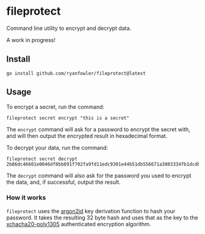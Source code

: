 # fileprotect

Command line utility to encrypt and decrypt data.

A work in progress!

## Install

```
go install github.com/ryanfowler/fileprotect@latest
```

## Usage

To encrypt a secret, run the command:

```
fileprotect secret encrypt "this is a secret"
```

The `encrypt` command will ask for a password to encrypt the secret with, and
will then output the encrypted result in hexadecimal format.

To decrypt your data, run the command:

```
fileprotect secret decrypt 2b86dc46601e0046df8bb891f702fa9fd11edc9301e44b51db556671a3803334fb1dcdbe52d256422546ffc6d378ad13696b8c99a4269d8a5aca611f1dd2cc
```

The `decrypt` command will also ask for the password you used to encrypt the
data, and, if successful, output the result.

### How it works

`fileprotect` uses the [argon2id](https://en.wikipedia.org/wiki/Argon2) key
derivation function to hash your password. It takes the resulting 32 byte hash
and uses that as the key to the [xchacha20-poly1305](https://en.wikipedia.org/wiki/ChaCha20-Poly1305)
authenticated encryption algorithm.
